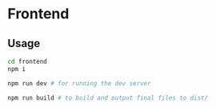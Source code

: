 # Frontend
## Usage

```bash
cd frontend
npm i

npm run dev # for running the dev server

npm run build # to build and output final files to dist/
```
